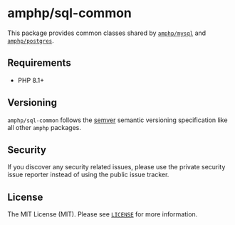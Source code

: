 # amphp/sql-common

This package provides common classes shared by [`amphp/mysql`](https://github.com/amphp/mysql) and [`amphp/postgres`](https://github.com/amphp/postgres).

## Requirements

- PHP 8.1+

## Versioning

`amphp/sql-common` follows the [semver](http://semver.org/) semantic versioning specification like all other `amphp` packages.

## Security

If you discover any security related issues, please use the private security issue reporter instead of using the public issue tracker.

## License

The MIT License (MIT). Please see [`LICENSE`](./LICENSE) for more information.
